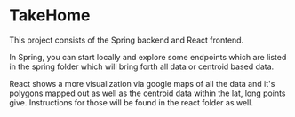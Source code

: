 # TakeHome

This project consists of the Spring backend and React frontend.

In Spring, you can start locally and explore some endpoints which are listed in the spring folder which will bring forth all data or centroid based data.

React shows a more visualization via google maps of all the data and it's polygons mapped out as well as the centroid data within the lat, long points give.
Instructions for those will be found in the react folder as well.
